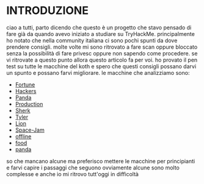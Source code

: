 # INTRODUZIONE

ciao a tutti, parto dicendo che questo è un progetto che stavo pensado di fare già da quando avevo iniziato a studiare su TryHackMe. 
principalmente ho notato che nella community italiana ci sono pochi spunti da dove prendere consigli. molte volte mi sono ritrovato a fare scan oppure bloccato senza la possibilità di fare privesc oppure non sapendo come procedere.
se vi ritrovate a questo punto allora questo articolo fa per voi. ho provato il pen test su tutte le macchine del koth e spero che questi consigli possano darvi un spunto e possano farvi migliorare.
le macchine che analizziamo sono:

- [Fortune](MACCHINE/FORTUNE.md)
- [Hackers](MACCHINE/HACKERS.md)
- [Panda](MACCHINE/PANDA.md)
- [Production](MACCHINE/PRODUCTION.md)
- [Sherk](MACCHINE/SHREK.md)
- [Tyler](MACCHINE/TYLER.md)
- [Lion](MACCHINE/LION.md)
- [Space-Jam](MACCHINE/SPACE-JAM.md)
- [offline](MACCHINE/OFFLINE.md)
- [food](MACCHINE/FOOD.md)
- [panda](MACCHINE/PANDA.md)

so che mancano alcune ma preferisco mettere le macchine per principianti e farvi capire i passaggi che seguono ovviamente alcune sono molto complesse e anche io mi ritrovo tutt'oggi in difficoltà

